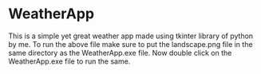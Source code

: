 # WeatherApp
This is a simple yet great weather app made using tkinter library of python by me.
To run the above file make sure to put the landscape.png file in the same directory as the WeatherApp.exe file.
Now double click on the WeatherApp.exe file to run the same.
